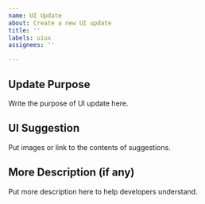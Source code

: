 ```yaml
---
name: UI Update
about: Create a new UI update
title: ''
labels: uiux
assignees: ''

---
```


## Update Purpose
Write the purpose of UI update here.

## UI Suggestion

Put images or link to the contents of suggestions.

## More Description (if any)

Put more description here to help developers understand.
